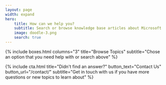 ```yaml
---
layout: page
width: expand
hero:
    title: How can we help you?
    subtitle: Search or browse knowledge base articles about Microsoft Office, Ministry Platform, or About Perimeter
    image: doodle-3.png
    search: true
---
```


{% include boxes.html columns="3" title="Browse Topics" subtitle="Chose an option that you need help with or search above" %}

{% include cta.html title="Didn't find an answer?" button_text="Contact Us" button_url="/contact/" subtitle="Get in touch with us if you have more questions or new topics to learn about" %}

